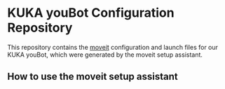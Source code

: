 # KUKA youBot Configuration Repository
This repository contains the [moveit](http://moveit.ros.org/) configuration and launch files for our KUKA youBot, which were generated by the moveit setup assistant.

## How to use the moveit setup assistant
